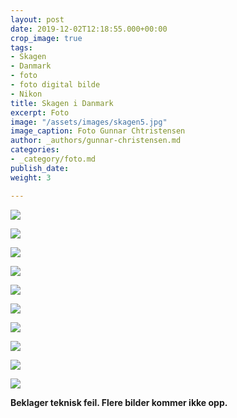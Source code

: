 ```yaml
---
layout: post
date: 2019-12-02T12:18:55.000+00:00
crop_image: true
tags:
- Skagen
- Danmark
- foto
- foto digital bilde
- Nikon
title: Skagen i Danmark
excerpt: Foto
image: "/assets/images/skagen5.jpg"
image_caption: Foto Gunnar Chtristensen
author: _authors/gunnar-christensen.md
categories:
- _category/foto.md
publish_date: 
weight: 3

---
```

![](/assets/images/skagen.jpg)

![](/assets/images/skagen3.jpg)

![](/assets/images/skagen4.jpg)

![](/assets/images/skagen2.jpg)

![](/assets/images/skagen1.jpg)

![](/assets/images/skagen7.jpg)

![](/assets/images/skagen4.jpg)

![](/assets/images/skagen8.jpg)

![](/assets/images/nokondk2.jpg)

![](/assets/images/nikondk1.jpg)

**Beklager teknisk feil. Flere bilder kommer ikke opp.**